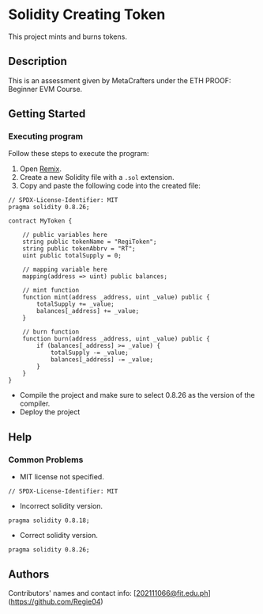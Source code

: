 # Solidity Creating Token

This project mints and burns tokens.

## Description

This is an assessment given by MetaCrafters under the ETH PROOF: Beginner EVM Course.

## Getting Started

### Executing program

Follow these steps to execute the program:

1. Open [Remix](https://remix.ethereum.org/).
2. Create a new Solidity file with a `.sol` extension.
3. Copy and paste the following code into the created file:

```solidity
// SPDX-License-Identifier: MIT
pragma solidity 0.8.26;

contract MyToken {

    // public variables here
    string public tokenName = "RegiToken";
    string public tokenAbbrv = "RT";
    uint public totalSupply = 0;

    // mapping variable here
    mapping(address => uint) public balances;

    // mint function
    function mint(address _address, uint _value) public {
        totalSupply += _value;
        balances[_address] += _value;
    }

    // burn function
    function burn(address _address, uint _value) public {
        if (balances[_address] >= _value) {
            totalSupply -= _value;
            balances[_address] -= _value;
        }
    }
}

```
* Compile the project and make sure to select 0.8.26 as the version of the compiler.
* Deploy the project
  
## Help

### Common Problems
* MIT license not specified.
```
// SPDX-License-Identifier: MIT
```
* Incorrect solidity version.
```
pragma solidity 0.8.18;
```
* Correct solidity version.
```
pragma solidity 0.8.26;
```

## Authors
Contributors' names and contact info:
[202111066@fit.edu.ph] (https://github.com/Regie04)
